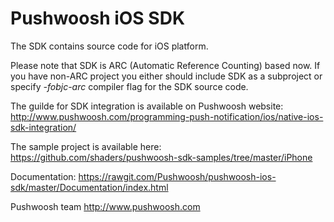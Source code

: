 Pushwoosh iOS SDK
=====================
The SDK contains source code for iOS platform.

Please note that SDK is ARC (Automatic Reference Counting) based now. If you have non-ARC project you either should include SDK as a subproject or specify *-fobjc-arc* compiler flag for the SDK source code.

The guilde for SDK integration is available on Pushwoosh website:  
http://www.pushwoosh.com/programming-push-notification/ios/native-ios-sdk-integration/

The sample project is available here:  
https://github.com/shaders/pushwoosh-sdk-samples/tree/master/iPhone

Documentation:
https://rawgit.com/Pushwoosh/pushwoosh-ios-sdk/master/Documentation/index.html

Pushwoosh team
http://www.pushwoosh.com
